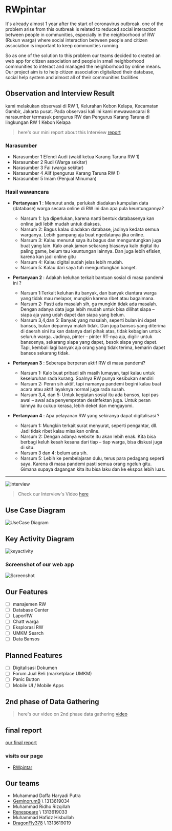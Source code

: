 # RWpintar #

It's already almost 1 year after the start of coronavirus outbreak.
one of the problem arise from this outbreak is related to reduced social interaction between people in communities, especially in the
neighborhood of RW (Rukun warga) where social interaction between people and citizen association is important to keep communities running.

So as one of the solution to this problem our teams decided to created an web app for citizen association and people in small neighborhood communities to
interact and managed the neighborhood by online means. 
Our project aim is to help citizen association digitalized their database, social help system and almost all of their communities facilities


## Observation and Interview Result ##
kami melakukan observasi di RW 1, Kelurahan Kebon Kelapa, Kecamatan Gambir, Jakarta pusat. Pada observasi kali ini kami mewawancarai 8 narasumber termasuk
pengurus RW dan Pengurus Karang Taruna di lingkungan RW 1 Kebon Kelapa

> here's our mini report about this Interview
> [report](https://github.com/HCIteamB/RWpintar/blob/main/firstphase.md)

### Narasumber ###
- Narasumber 1 Efendi Audi (wakil ketua Karang Taruna RW 1)
- Narasumber 2 Rudi (Warga sekitar)
- Narasumber 3 Fai  (warga sekitar)
- Narasumber 4 Alif (pengurus Karang Taruna RW 1)
- Narasumber 5 Imam (Penjual Minuman)

### Hasil wawancara ###
- **Pertanyaan 1** : Menurut anda, perlukah diadakan kumpulan data (database) warga secara online di RW ini dan apa pula keuntungannya?
  - Narsum 1: Iya diperlukan, karena nanti bentuk databasenya kan online jadi lebih mudah untuk diakses.   
  - Narsum 2: Bagus kalau diadakan database, jadinya kedata semua warganya. Lebih gampang aja buat ngedatanya jika online.
  - Narsum 3: Kalau menurut saya itu bagus dan menguntungkan juga buat yang lain. Kalo anak jaman sekarang biasanya kalo digital itu paling game, belum tau keuntungan lainnya. Dan juga lebih efisien, karena kan jadi online gitu
  - Narsum 4: Kalau digital sudah jelas lebih mudah.
  - Narsum 5: Kalau dari saya tuh menguntungkan banget.

- **Pertanyaan 2** : Adakah keluhan terkait bantuan sosial di masa pandemi ini ?
  - Narsum 1:Terkait keluhan itu banyak, dan banyak diantara warga yang tidak mau melapor, mungkin karena ribet atau bagaimana.
  - Narsum 2: Pasti ada masalah sih, ga mungkin tidak ada masalah. Dengan adanya data juga lebih mudah untuk bisa dilihat siapa – siapa aja yang udah dapet dan siapa yang belum.
  - Narsum 3,4,dan 5: Banyak yang masalah, seperti bulan ini dapet bansos, bulan depannya malah tidak. Dan juga bansos yang diterima di daerah sini itu kan datanya dari pihak atas, tidak kebagian untuk seluruh warga. Jadinya, pinter – pinter RT-nya aja, digilir untuk bansosnya, sekarang siapa yang dapet, besok siapa yang dapet. Tapi, kembali lagi banyak aja orang yang tidak terima, kemarin dapet bansos sekarang tidak.

- **Pertanyaan 3** : Seberapa berperan aktif  RW di masa pandemi?
  - Narsum 1: Kalo buat pribadi sih masih lumayan, tapi kalau untuk keseluruhan rada kurang. Soalnya RW punya kesibukan sendiri
  - Narsum 2: Peran sih aktif, tapi namanya pandemi begini kalau buat acara atau aktif layaknya normal juga rada susah.
  - Narsum 3,4, dan 5: Untuk kegiatan sosial itu ada bansos, tapi pas awal – awal ada penyemprotan desinfektan juga. Untuk peran lainnya itu cukup kerasa, lebih deket dan mengayomi.

- **Pertanyaan 4** : Apa pelayanan RW yang sekiranya dapat digitalisasi ?
  - Narsum 1: Mungkin terkait surat menyurat, seperti pengantar, dll. Jadi tidak ribet kalau misalkan online.
  - Narsum 2: Dengan adanya website itu akan lebih enak. Kita bisa berbagi keluh kesah kesana dari tiap – tiap warga, bisa diskusi juga di situ.
  - Narsum 3 dan 4: belum ada sih.
  - Narsum 5: Lebih ke pembelajaran dulu, terus para pedagang seperti saya. Karena di masa pandemi pasti semua orang ngeluh gitu. Gimana supaya dagangan kita itu bisa laku dan ke ekspos lebih luas.

--------------

![interview](./Assets/interview.png)


> Check our Interview's Video [here](https://drive.google.com/drive/folders/18MugDFfeybF6qRyJQPVzrbrhlQfc4QRe?usp=sharing)


## Use Case Diagram ##
![UseCase Diagram](./Assets/RWpintar.png)

## Key Activity Diagram ##
![keyactivity](./Assets/activity-diagram.png)

### Screenshot of our web app ###
![Screenshot](./Assets/landing.png)

## Our Features ##
- [ ] manajemen RW
- [ ] Database Center
- [ ] LaporRW
- [ ] Chatt warga
- [ ] Eksplorasi RW
- [ ] UMKM Search
- [ ] Data Bansos

## Planned Features ##
- [ ] Digitalisasi Dokumen
- [ ] Forum Jual Beli (marketplace UMKM)
- [ ] Panic Button
- [ ] Mobile UI / Mobile Apps

## 2nd phase of Data Gathering ##
> here's our video on 2nd phase data gathering [video](https://drive.google.com/drive/folders/18MugDFfeybF6qRyJQPVzrbrhlQfc4QRe)

## final report ##
[our final report]()


### visits our page ###
- [RWpintar](https://hciteamb.github.io/)

## Our teams ##
- Muhammad Daffa Haryadi Putra
- [GeminorumB](https://github.com/GeminorumB) \\ 1313619034
- Muhammad Ridho Rizqillah 
- [Renespeare](https://github.com/Renespeare) \\ 1313619033
- Muhammad Hafidz Hisbullah
- [DragonFly378](https://github.com/DragonFly378) \\ 1313619019

